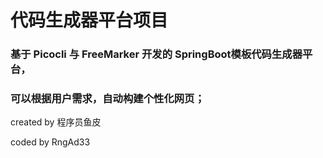 # 代码生成器平台项目

### 基于 Picocli 与 FreeMarker 开发的 SpringBoot模板代码生成器平台，
### 可以根据用户需求，自动构建个性化网页；

created by 程序员鱼皮

coded by RngAd33